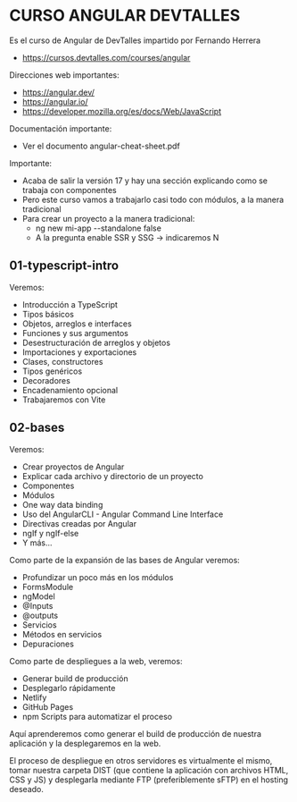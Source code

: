 # CURSO ANGULAR DEVTALLES

Es el curso de Angular de DevTalles impartido por Fernando Herrera

- https://cursos.devtalles.com/courses/angular

Direcciones web importantes:

- https://angular.dev/
- https://angular.io/
- https://developer.mozilla.org/es/docs/Web/JavaScript

Documentación importante:

- Ver el documento angular-cheat-sheet.pdf

Importante:

- Acaba de salir la versión 17 y hay una sección explicando como se trabaja con componentes
- Pero este curso vamos a trabajarlo casi todo con módulos, a la manera tradicional
- Para crear un proyecto a la manera tradicional:
  - ng new mi-app --standalone false
  - A la pregunta enable SSR y SSG -> indicaremos N

## 01-typescript-intro

Veremos:

- Introducción a TypeScript
- Tipos básicos
- Objetos, arreglos e interfaces
- Funciones y sus argumentos
- Desestructuración de arreglos y objetos
- Importaciones y exportaciones
- Clases, constructores
- Tipos genéricos
- Decoradores
- Encadenamiento opcional
- Trabajaremos con Vite

## 02-bases

Veremos:

- Crear proyectos de Angular
- Explicar cada archivo y directorio de un proyecto
- Componentes
- Módulos
- One way data binding
- Uso del AngularCLI - Angular Command Line Interface
- Directivas creadas por Angular
- ngIf y ngIf-else
- Y más...

Como parte de la expansión de las bases de Angular veremos:

- Profundizar un poco más en los módulos
- FormsModule
- ngModel
- @Inputs
- @outputs
- Servicios
- Métodos en servicios
- Depuraciones

Como parte de despliegues a la web, veremos:

- Generar build de producción
- Desplegarlo rápidamente
- Netlify
- GitHub Pages
- npm Scripts para automatizar el proceso

Aquí aprenderemos como generar el build de producción de nuestra aplicación y la desplegaremos en la web.

El proceso de despliegue en otros servidores es virtualmente el mismo, tomar nuestra carpeta DIST (que contiene la aplicación con archivos HTML, CSS y JS) y desplegarla mediante FTP (preferiblemente sFTP) en el hosting deseado.
